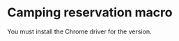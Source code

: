 Camping reservation macro
=========================
You must install the Chrome driver for the version.